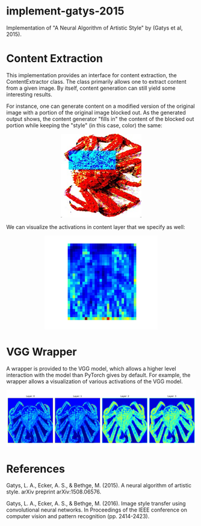 # implement-gatys-2015
Implementation of "A Neural Algorithm of Artistic Style" by (Gatys et al, 2015).

# Content Extraction
This implementation provides an interface for content extraction, the ContentExtractor class.
The class primarily allows one to extract content from a given image. By itself, content
generation can still yield some interesting results.  

For instance, one can generate content on a modified version of the original image with 
a portion of the original image blocked out. As the generated output shows, the content 
generator "fills in" the content of the blocked out portion while keeping the "style" 
(in this case, color) the same:  
<p align="center">
  <img src="example_generated_content.jpg" />
</p>

We can visualize the activations in content layer that we specify as well:
<p align="center">
  <img src="example_content_layer.jpg" width="300" height="250"/>
</p>

# VGG Wrapper
A wrapper is provided to the VGG model, which allows a higher level interaction
with the model than PyTorch gives by default. For example, the wrapper allows 
a visualization of various activations of the VGG model.  

![Example of Activation Visualizations Using the VGG Wraper](example_visualization.jpg)

# References
Gatys, L. A., Ecker, A. S., & Bethge, M. (2015). A neural algorithm of artistic style. arXiv preprint arXiv:1508.06576.

Gatys, L. A., Ecker, A. S., & Bethge, M. (2016). Image style transfer using convolutional neural networks. In Proceedings of the IEEE conference on computer vision and pattern recognition (pp. 2414-2423).
